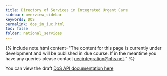 ```yaml
---
title: Directory of Services in Integrated Urgent Care
sidebar: overview_sidebar
keywords: DOS
permalink: dos_in_iuc.html
toc: false
folder: national_services
---
```

{% include note.html content="The content for this page is currently under development and will be published in due course. If in the meantime you have any queries please contact uecintegration@nhs.net." %}

You can view the draft [DoS API documentation here](https://nhsd-a2si.github.io/dos-api-docs)
